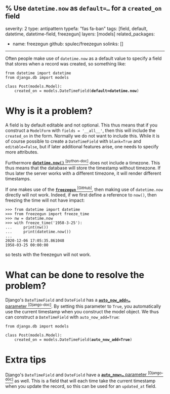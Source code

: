 % Use `datetime.now` as <code>default=&hellip;</code> for a `created_on` field
---
severity: 2
type: antipattern
typefa: "fas fa-ban"
tags: [field, default, datetime, datetime-field, freezegun]
layers: [models]
related_packages:
 - name: freezegun
   github: spulec/freezegun
solinks: []
---

Often people make use of `datetime.now` as a default value to specify a field
that stores when a record was created, so something like:

<pre class="python"><code>from datetime import datetime
from django.db import models

class Post(models.Model):
    created_on = models.DateTimeField(<b>default=datetime.now</b>)</code></pre>

# Why is it a problem?

A field is by default editable and not optional. This thus means that if you
construct a `ModelForm` with `fields = '__all__'`, then this will include the
`created_on` in the form. Normally we do not want to include this. While it is
of course possible to create a `DateTimeField` with `blank=True` and
`editable=False`, but if later additional features arise, one needs to specify
more attributes.

Furthermore [**`datetime.now()`**&nbsp;<sup>[python-doc]</sup>](https://docs.python.org/3/library/datetime.html#datetime.datetime.now)
does not include a timezone. This thus means that the database will store the
timestamp without timezone. If thus later the server works with a different
timezone, it will render different timestamps.

If one makes use of the [**`freezegun`**
<sup>[GitHub]</sup>](https://github.com/spulec/freezegun), then making use of
`datetime.now` directly will not work. Indeed, if we first define a reference to
`now()`, then freezing the time will not have impact:

```pycon
>>> from datetime import datetime
>>> from freezegun import freeze_time
>>> nw = datetime.now
>>> with freeze_time('1958-3-25'):
...     print(nw())
...     print(datetime.now())
...
2020-12-06 17:05:35.861048
1958-03-25 00:00:00
```

so tests with the freezegun will not work.

# What can be done to resolve the problem?

Django's `DateTimeField` and `DateField` has a
[**<code>auto_now_add=&hellip;</code>** parameter&nbsp;<sup>[Django-doc]</sup>](https://docs.djangoproject.com/en/dev/ref/models/fields/#django.db.models.DateField.auto_now_add).
By setting this parameter to `True`, you automatically use the current timestamp
when you construct the model object. We thus can construct a `DateTimeField`
with `auto_now_add=True`:

<pre class="python"><code>from django.db import models

class Post(models.Model):
    created_on = models.DateTimeField(<b>auto_now_add=True</b>)</code></pre>

# Extra tips

Django's `DateTimeField` and `DateField` have a
[**<code>auto_now=&hellip;</code>** parameter&nbsp;<sup>[Django-doc]</sup>](https://docs.djangoproject.com/en/dev/ref/models/fields/#django.db.models.DateField.auto_now)
as well. This is a field that will each time take the current timestamp when you
update the record, so this can be used for an `updated_at` field.
